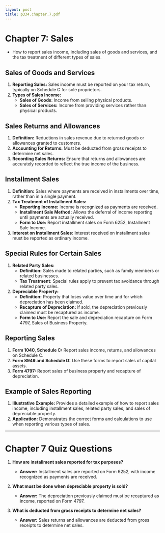 ```yaml
---
layout: post
title: p334.chapter.7.pdf
--- 
```


# Chapter 7: Sales

- How to report sales income, including sales of goods and services, and the tax treatment of different types of sales.

## Sales of Goods and Services

1. **Reporting Sales:** Sales income must be reported on your tax return, typically on Schedule C for sole proprietors.
2. **Types of Sales Income:**
   - **Sales of Goods:** Income from selling physical products.
   - **Sales of Services:** Income from providing services rather than physical products.

## Sales Returns and Allowances

1. **Definition:** Reductions in sales revenue due to returned goods or allowances granted to customers.
2. **Accounting for Returns:** Must be deducted from gross receipts to determine net sales.
3. **Recording Sales Returns:** Ensure that returns and allowances are accurately recorded to reflect the true income of the business.

## Installment Sales

1. **Definition:** Sales where payments are received in installments over time, rather than in a single payment.
2. **Tax Treatment of Installment Sales:**
   - **Reporting Income:** Income is recognized as payments are received.
   - **Installment Sale Method:** Allows the deferral of income reporting until payments are actually received.
   - **Form to Use:** Report installment sales on Form 6252, Installment Sale Income.
3. **Interest on Installment Sales:** Interest received on installment sales must be reported as ordinary income.

## Special Rules for Certain Sales

1. **Related Party Sales:**
   - **Definition:** Sales made to related parties, such as family members or related businesses.
   - **Tax Treatment:** Special rules apply to prevent tax avoidance through related party sales.
2. **Depreciable Property:**
   - **Definition:** Property that loses value over time and for which depreciation has been claimed.
   - **Recapture of Depreciation:** If sold, the depreciation previously claimed must be recaptured as income.
   - **Form to Use:** Report the sale and depreciation recapture on Form 4797, Sales of Business Property.

## Reporting Sales

1. **Form 1040, Schedule C:** Report sales income, returns, and allowances on Schedule C.
2. **Form 8949 and Schedule D:** Use these forms to report sales of capital assets.
3. **Form 4797:** Report sales of business property and recapture of depreciation.

## Example of Sales Reporting

1. **Illustrative Example:** Provides a detailed example of how to report sales income, including installment sales, related party sales, and sales of depreciable property.
2. **Application:** Demonstrates the correct forms and calculations to use when reporting various types of sales.

---

# Chapter 7 Quiz Questions

1. **How are installment sales reported for tax purposes?**
   - **Answer:** Installment sales are reported on Form 6252, with income recognized as payments are received.

2. **What must be done when depreciable property is sold?**
   - **Answer:** The depreciation previously claimed must be recaptured as income, reported on Form 4797.

3. **What is deducted from gross receipts to determine net sales?**
   - **Answer:** Sales returns and allowances are deducted from gross receipts to determine net sales.
